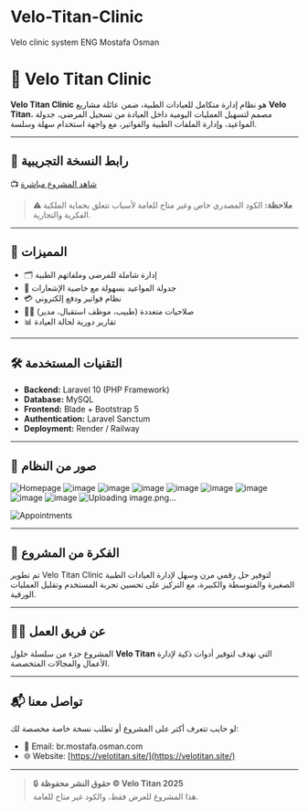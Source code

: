 # Velo-Titan-Clinic
Velo clinic system ENG Mostafa Osman
# 🏥 Velo Titan Clinic

**Velo Titan Clinic** هو نظام إدارة متكامل للعيادات الطبية، ضمن عائلة مشاريع **Velo Titan**، مصمم لتسهيل العمليات اليومية داخل العيادة من تسجيل المرضى، جدولة المواعيد، وإدارة الملفات الطبية والفواتير، مع واجهة استخدام سهلة وسلسة.

---

## 🚀 رابط النسخة التجريبية

📺 [شاهد المشروع مباشرة](https://your-deployment-link.com)

> **⚠️ ملاحظة:** الكود المصدري خاص وغير متاح للعامة لأسباب تتعلق بحماية الملكية الفكرية والتجارية.

---

## 🎯 المميزات

- 🗂️ إدارة شاملة للمرضى وملفاتهم الطبية
- 📅 جدولة المواعيد بسهولة مع خاصية الإشعارات
- 💳 نظام فواتير ودفع إلكتروني
- 👨‍⚕️ صلاحيات متعددة (طبيب، موظف استقبال، مدير)
- 📊 تقارير دورية لحالة العيادة

---

## 🛠️ التقنيات المستخدمة

- **Backend:** Laravel 10 (PHP Framework)
- **Database:** MySQL
- **Frontend:** Blade + Bootstrap 5
- **Authentication:** Laravel Sanctum
- **Deployment:** Render / Railway

---

## 📸 صور من النظام


![Homepage](![image](https://github.com/user-attachments/assets/1534594e-aa85-411f-82a0-d6bf7ae0c601)
)
![image](https://github.com/user-attachments/assets/8a3382b0-546b-44c3-a552-4866b991d517)
![image](https://github.com/user-attachments/assets/7759cddb-20b2-4132-8d87-f94d7ad5b580)
![image](https://github.com/user-attachments/assets/fb394458-82c0-4951-9412-449f05c75a61)
![image](https://github.com/user-attachments/assets/a5a18ba7-db55-4fbf-8693-f27f9ed82b0b)
![image](https://github.com/user-attachments/assets/fe8c538e-e381-48cc-a23e-fde3262871a1)
![image](https://github.com/user-attachments/assets/b3c01e90-4bb0-47e4-a893-c129d04027b1)
![image](https://github.com/user-attachments/assets/cbdb3848-6d5e-4ebb-9f6a-eb617514d4d5)
![image](https://github.com/user-attachments/assets/538289ae-9395-4886-94e2-27562e1d2ae4)
![Uploading image.png…]()

![Appointments](screenshots/appointments.png)

---

## 🧠 الفكرة من المشروع

تم تطوير Velo Titan Clinic لتوفير حل رقمي مرن وسهل لإدارة العيادات الطبية الصغيرة والمتوسطة والكبيرة، مع التركيز على تحسين تجربة المستخدم وتقليل العمليات الورقية.

---

## 🧑‍💻 عن فريق العمل

المشروع جزء من سلسلة حلول **Velo Titan** التي تهدف لتوفير أدوات ذكية لإدارة الأعمال والمجالات المتخصصة.

---

## 📬 تواصل معنا

لو حابب تتعرف أكتر على المشروع أو تطلب نسخة خاصة مخصصة لك:

- 📧 Email: br.mostafa.osman.com
- 🌐 Website: [https://velotitan.site/](https://velotitan.site/)

---

> 🔒 **حقوق النشر محفوظة © Velo Titan 2025**  
> هذا المشروع للعرض فقط، والكود غير متاح للعامة.
